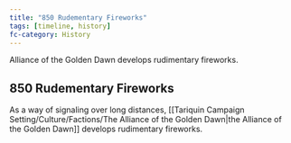 ```yaml
---
title: "850 Rudementary Fireworks"
tags: [timeline, history]
fc-category: History
---
```

<span class='ob-timelines'
	data-date='850-12-02-00'
	data-title='Rudementary Fireworks'
	data-class='orange'>Alliance of the Golden Dawn develops rudimentary fireworks.</span>
## 850 Rudementary Fireworks
As a way of signaling over long distances, [[Tariquin Campaign Setting/Culture/Factions/The Alliance of the Golden Dawn|the Alliance of the Golden Dawn]] develops rudimentary fireworks.